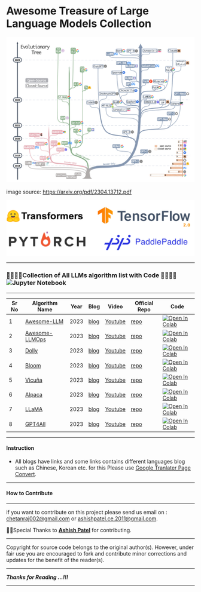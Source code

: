 # Awesome Treasure of Large Language Models Collection

![main_poster.jpg](/images/main_poster.jpg)

image source: https://arxiv.org/pdf/2304.13712.pdf

![fw.jpg](/images/fw.jpg)

---

###  🧑‍💻👩‍💻Collection of All LLMs algorithm list with Code 🧑‍💻👩‍💻![Jupyter Notebook](https://img.shields.io/badge/jupyter-%23FA0F00.svg?style=for-the-badge&logo=jupyter&logoColor=white)

---

| Sr No | Algorithm Name                                               | Year | Blog                                                         | Video                                                        | Official Repo                                                | Code                                                         |
| ----- | ------------------------------------------------------------ | ---- | ------------------------------------------------------------ | ------------------------------------------------------------ | ------------------------------------------------------------ | ------------------------------------------------------------ |
| 1     | [Awesome-LLM](https://github.com/Hannibal046/Awesome-LLM)             | 2023 | [blog](https://bit.ly/3rYanJk) | [Youtube](https://youtu.be/6MI0f6YjJIk) | [repo](https://github.com/Hannibal046/Awesome-LLM) | [![Open In Colab](https://colab.research.google.com/assets/colab-badge.svg)](https://colab.research.google.com/github/EleutherAI/GPTNeo/blob/master/GPTNeo_example_notebook.ipynb) |
| 2     | [Awesome-LLMOps](https://github.com/tensorchord/Awesome-LLMOps)            | 2023 | [blog](https://bit.ly/3DNsrIp) | [Youtube](https://youtu.be/iDulhoQ2pro) | [repo](https://github.com/tensorchord/Awesome-LLMOps) | [![Open In Colab](https://colab.research.google.com/assets/colab-badge.svg)](https://colab.research.google.com/github/bentrevett/pytorch-seq2seq/blob/master/6%20-%20Attention%20is%20All%20You%20Need.ipynb) |
| 3     | [Dolly](https://github.com/databrickslabs/dolly)            | 2023 | [blog](https://www.databricks.com/blog/2023/03/24/hello-dolly-democratizing-magic-chatgpt-open-models.html) | [Youtube](https://www.youtube.com/watch?v=GpWqjNf0SCM) | [repo](https://github.com/databrickslabs/dolly) | [![Open In Colab](https://colab.research.google.com/assets/colab-badge.svg)](https://colab.research.google.com/github/bentrevett/pytorch-seq2seq/blob/master/6%20-%20Attention%20is%20All%20You%20Need.ipynb) |
| 4     | [Bloom](https://github.com/huggingface/transformers-bloom-inference)            | 2023 | [blog](https://github.com/huggingface/blog/blob/main/bloom-inference-pytorch-scripts.md) | [Youtube](https://www.youtube.com/watch?v=ZHx0TsYB3ac) | [repo](https://github.com/huggingface/transformers-bloom-inference) | [![Open In Colab](https://colab.research.google.com/assets/colab-badge.svg)](https://colab.research.google.com/github/bentrevett/pytorch-seq2seq/blob/master/6%20-%20Attention%20is%20All%20You%20Need.ipynb) |
| 5     | [Vicuña](https://github.com/eddieali/Vicuna-AI-LLM)            | 2023 | [blog](https://lmsys.org/blog/2023-03-30-vicuna/) | [Youtube](https://www.youtube.com/watch?v=ByV5w1ES38A) | [repo](https://lmsys.org/blog/2023-03-30-vicuna/) | [![Open In Colab](https://colab.research.google.com/assets/colab-badge.svg)](https://colab.research.google.com/github/bentrevett/pytorch-seq2seq/blob/master/6%20-%20Attention%20is%20All%20You%20Need.ipynb) |
| 6     | [Alpaca](https://github.com/tatsu-lab/stanford_alpaca)            | 2023 | [blog](https://crfm.stanford.edu/2023/03/13/alpaca.html) | [Youtube](https://youtu.be/D-clHgmaKKU) | [repo](https://github.com/tatsu-lab/stanford_alpaca) | [![Open In Colab](https://colab.research.google.com/assets/colab-badge.svg)](https://colab.research.google.com/github/bentrevett/pytorch-seq2seq/blob/master/6%20-%20Attention%20is%20All%20You%20Need.ipynb) |
| 7     | [LLaMA](https://github.com/facebookresearch/llama)            | 2023 | [blog](https://ai.facebook.com/blog/large-language-model-llama-meta-ai/) | [Youtube](https://www.youtube.com/watch?v=BKb_AnREvvY) | [repo](https://github.com/facebookresearch/llama) | [![Open In Colab](https://colab.research.google.com/assets/colab-badge.svg)](https://colab.research.google.com/github/bentrevett/pytorch-seq2seq/blob/master/6%20-%20Attention%20is%20All%20You%20Need.ipynb) |
| 8     | [GPT4All](https://github.com/nomic-ai/gpt4all)            | 2023 | [blog](https://towardsai.net/p/machine-learning/llama-gpt4all-simplified-local-chatgpt) | [Youtube](https://www.youtube.com/watch?v=rOa0wy2TDYE) | [repo](https://github.com/nomic-ai/gpt4all) | [![Open In Colab](https://colab.research.google.com/assets/colab-badge.svg)](https://colab.research.google.com/github/bentrevett/pytorch-seq2seq/blob/master/6%20-%20Attention%20is%20All%20You%20Need.ipynb) |

---

#### Instruction

* All blogs have links and some links contains different languages blog such as Chinese, Korean etc. for this Please use [Google Tranlater Page Convert](https://chrome.google.com/webstore/detail/google-translate/aapbdbdomjkkjkaonfhkkikfgjllcleb?hl=en).

---

#### How to Contribute

---

if you want to contribute on this project please send us email on : chetanraj002@gmail.com or ashishpatel.ce.2011@gmail.com. 

🙏🙏Special Thanks to [**Ashish Patel**](https://github.com/ashishpatel26) for contributing.

---

Copyright for source code belongs to the original author(s). However, under fair use you are encouraged to fork and contribute minor corrections and updates for the benefit of the reader(s).

---

**_Thanks for  Reading ...!!!_**

---
